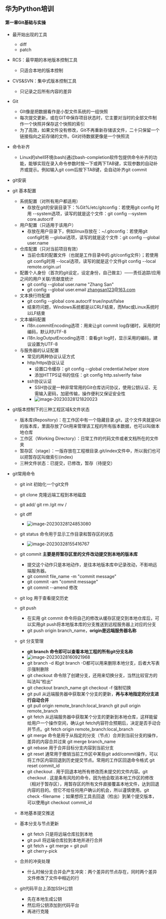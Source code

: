 ## 华为Python培训

#### 第一章Git基础与实操

- 最开始出现的工具
  - diff  
  - patch
- RCS：最早期的本地版本控制工具
  - 只适合本地的版本控制
- CVS&SVN：集中式版本控制工具
  - 只记录之后所有内容的差异
- Git
  - GIt像是把数据看作是小型文件系统的一组快照
  - 每次提交更新，或在GIT中保存项目状态时，它主要对当时的全部文件制作一个快照并保存这个快照的索引
  - 为了高效，如果文件没有修改，Git不再重新存储该文件，二十只保留一个链接指向之前存储的文件。Git对待数据更像是一个快照流
- 命令补齐
  - Linux的shell环境(bash)通过bash-completion软件包提供命令补齐的功能，能够实现在录入命令参数时按一下或两下TAB键，实现参数的自动补齐或提示。例如输入git com后按下TAB键，会自动补齐git commit
- git安装
- git 基本配置
  - 系统配置（对所有用户都适用）
    - 存放在git的安装目录下：%Git%/etc/gitconfig：若使用git config 时用 --system选项，读写的就是这个文件：git config --system core.autocrlf
  - 用户配置（只适用于该用户）
    - 存放在用户目录下，例如linux存放在：~/.gitconfig：若使用git config时用 --global选项，读写的就是这个文件：git config --global user.name
  - 仓库配置（只对当前项目有效）
    - 当前仓库的配置文件（也就是工作目录中的.git/config文件）；若使用git config时用 --local选项，读写的就是这个文件git config --local remote.origin.url
  - 配置个人身份（首次的git设定，设定身份，自己做主）——责任追踪/应用之间的用户关联/贡献度统计
    - git config --global user.name "Zhang San"
    - git config --global user.email zhangsan123@163.com
  - 文本换行符配置
    - git config --global core.autocrlf true/input/false
    - 结束符问题，Windows系统都是以CRLF结束，而Mac或Linux系统时以LF结束
  - 文本编码配置
    - i18n.commitEncoding选项：用来让git commit log存储时，采用的时编码，默认时UTF-8
    - i18n.logOutputEncoding选项：查看git log时，显示采用的编码，建议设置为UTF-8
  - 与服务器的认证配置
    - 常见的两种协议认证方式
    - http/https协议认证
      - 设置口令缓存：git config --global credential.helper store
      - 添加HTTPS证书的信任：git config http.sslverify false
    - ssh协议认证
      - SSH协议是一种非常常用的Git仓库访问协议，使用公钥认证、无需输入密码，加密传输，操作便利又保证安全性
      - ![image-20230328121820023](C:\Users\于志强\AppData\Roaming\Typora\typora-user-images\image-20230328121820023.png)



- git版本控制下的三种工程区域&文件状态

  - 版本库(Repository)：在工作区中有一个隐藏目录.git，这个文件夹就是Git的版本库，里面存放了Git用来管理该工程的所有版本数据，也可以叫做本地仓库
  - 工作区（Working Directory）：日常工作的代码文件或者文档所在的文件夹
  - 暂存区（stage）：一版存放在工程根目录.git/index文件中，所以我们也可以把暂存区叫做索引(index)
  - 三种文件状态：已提交，已修改，暂存（待提交）

- git常用命令

  - git init 初始化一个git文件
  - git clone 克隆远端工程到本地磁盘
  - git add/ git rm /git mv / 
  - git dff
    - ![image-20230328124853080](C:\Users\于志强\AppData\Roaming\Typora\typora-user-images\image-20230328124853080.png)
  - git status 命令用于显示工作目录和暂存区的状态
    - ![image-20230328155416767](C:\Users\于志强\AppData\Roaming\Typora\typora-user-images\image-20230328155416767.png)
  - git commit **主要是将暂存区里的文件改动提交到本地的版本库**
    - 提交这个动作只是本地动作，是往本地版本库中记录改动，不影响远端服务器。
    - git commit file_name -m "commit message"
    - git commit -am "commit message"
    - git commit --amend 修改
  - git log 用于查看提交历史
  - git push
    - 在实用 git commit 命令将自己的修改从缓存区提交到本地仓库后，可以实用git push将本地版本库的分支推送到远程服务器上对应的分支
    - git push origin branch_name，**origin是远端服务器名称**
  - git 分支管理
    - **git branch 命令即可以查看本地工程的所有git分支名称**
    - ![image-20230328160921968](C:\Users\于志强\AppData\Roaming\Typora\typora-user-images\image-20230328160921968.png)
    - git branch -d 和git branch -D都可以用来删除本地分支，后者大写表示强制删除
    - git checkout 命令除了创建分支，还用来切换分支，当然比较官方的叫法叫“检出”
    - git checkout branch_name   git checkout -f 强制切换
    - git pull 从远端服务器中获取某个分支的更新，**再与本地指定的分支进行自动合并**
    - git pull origin remote_branch:local_branch     git pull origin remote_branch
    - git fetch 从远端服务器中获取某个分支的更新到本地仓库，这样能留给用户一个操作空间，确认git fetch内容符合预期后，决定是否手动合并节点。git fetch origin remote_branch:local_branch
    - git merge 命令是用于从指定的分支（节点）合并到当前分支的操作，差异的内容合并过来  git merge branch_name
    - git rebase 用于合并目标分支内容到当前分支
    - git reset 通常用于撤销当前工作区中某些git add/commit操作，可以将工作区内容回退到历史提交节点。常用的工作区回退命令格式 git reset commit_id
    - git checkout . 用于回退本地所有修改而未提交的文件内容。git checkout . 这是条有风险的命令，因为他会取消本地工作区的修改（相对于暂存区），用暂存区的所有文件直接覆盖本地文件，达到回退内容的目的。但它不给任何用户确认的机会，所以谨慎使用。git check -filename ；如果想将工具去回退（检出）到某个提交版本，可以使用git checkout commit_id
  - 本地基本提交推送
  - 基本分支与节点更新
    - git fetch 只是将远端仓库拉到本地
    - git pull 将远端仓库拉到本地并进行合并
    - git fetch + git merge = git pull
    - git cherry-pick 
  
  - 合并的冲突处理
    - 什么时候分支合并会产生冲突：两个差异的节点存在，同时两个差异文件修改了文件中相近的行
  
  - git代码平台上添加SSH公钥
    - 先在本地生成公钥
    - 然后将公钥添加到代码平台
    - 再进行克隆
  
  
  






